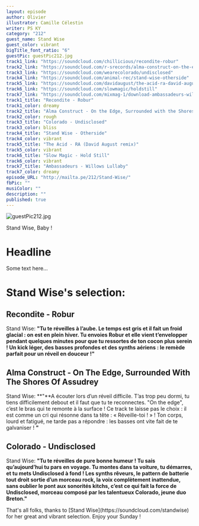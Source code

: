 ```yaml
---
layout: episode
author: Olivier
illustrator: Camille Célestin
writer: PS KY
category: "212"
guest_name: Stand Wise
guest_color: vibrant
bigTitle_font_ratio: "6"
guestPic: guestPic212.jpg
track1_link: "https://soundcloud.com/chillicious/recondite-robur"
track2_link: "https://soundcloud.com/r-srecords/alma-construct-on-the-edge-surrounded"
track3_link: "https://soundcloud.com/wearecolorado/undisclosed"
track4_link: "https://soundcloud.com/animal-rec/stand-wise-otherside"
track5_link: "https://soundcloud.com/davidaugust/the-acid-ra-david-august-remix"
track6_link: "https://soundcloud.com/slowmagic/holdstill"
track7_link: "https://soundcloud.com/mixmag-1/download-ambassadeurs-willows-lullaby"
track1_title: "Recondite - Robur"
track1_color: dreamy
track2_title: "Alma Construct - On the Edge, Surrounded with the Shores of Assudrey"
track2_color: rough
track3_title: "Colorado - Undisclosed"
track3_color: bliss
track4_title: "Stand Wise - Otherside"
track4_color: vibrant
track5_title: "The Acid - RA (David August remix)"
track5_color: vibrant
track6_title: "Slow Magic - Hold Still"
track6_color: vibrant
track7_title: "Ambassadeurs - Willows Lullaby"
track7_color: dreamy
episode_URL: "http://mailta.pe/212/Stand-Wise/"
fbPic: ""
musiColor: ""
description: ""
published: true
---
```


![guestPic212.jpg]({{site.baseurl}}/img/guestPic212.jpg)


<p id="introduction">Stand Wise, Baby !</p>

# Headline

Some text here... 
 
# Stand Wise's selection:

## Recondite - Robur

Stand Wise: **"**Tu te réveilles à l’aube. Le temps est gris et il fait un froid glacial : on est en plein hiver. 
Tu envoies Robur et elle vient t’envelopper pendant quelques minutes pour que tu ressortes de ton cocon plus serein ! Un kick léger, des basses profondes et des synths aériens : le remède parfait pour un réveil en douceur !**"**

##  Alma Construct - On The Edge, Surrounded With The Shores Of Assudrey

Stand Wise: **"**A écouter lors d’un réveil difficile. T’as trop peu dormi, tu tiens difficilement debout et il faut que tu te reconnectes. "On the edge", c’est le bras qui te remonte à la surface ! Ce track te laisse pas le choix : il est comme un cri qui résonne dans ta tête : « Réveille-toi ! » !  Ton corps, lourd et fatigué, ne tarde pas a répondre : les basses ont vite fait de te galvaniser ! **"**

## Colorado - Undisclosed

Stand Wise: **"**Tu te réveilles de pure bonne humeur ! Tu sais qu’aujourd’hui tu pars en voyage. Tu montes dans ta voiture, tu démarres, et tu mets Undisclosed à fond ! Les synths rêveurs, le pattern de batterie tout droit sortie d’un morceau rock, la voix complètement inattendue, sans oublier le pont aux sonorités kitchs, c’est ce qui fait la force de Undisclosed, morceau composé par les talentueux Colorado, jeune duo Breton.**"**


<p id="outroduction">
That's all folks, thanks to [Stand Wise](https://soundcloud.com/standwise) for her great and vibrant selection. Enjoy your Sunday !</p>
